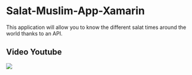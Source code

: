 # Salat-Muslim-App-Xamarin
This application will allow you to know the different salat times around the world thanks to an API.

## Video Youtube
<a href="https://youtu.be/qkOKpo1ZKLo">
  <img src="https://i9.ytimg.com/vi_webp/qkOKpo1ZKLo/mqdefault.webp?v=61e5a85f&sqp=CJTHp48G&rs=AOn4CLBmhAaxj7d37AxkNyxPO5_0DuTaMw" />
</a>
